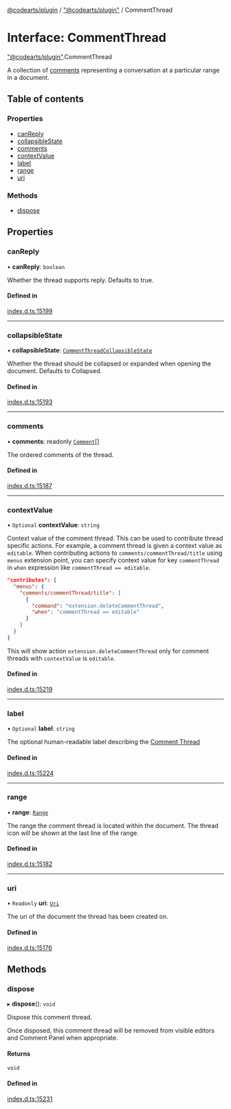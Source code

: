 [@codearts/plugin](../README.md) / ["@codearts/plugin"](../modules/_codearts_plugin_.md) / CommentThread

# Interface: CommentThread

["@codearts/plugin"](../modules/_codearts_plugin_.md).CommentThread

A collection of [comments](codearts_plugin_.Comment.md) representing a conversation at a particular range in a document.

## Table of contents

### Properties

- [canReply](codearts_plugin_.CommentThread.md#canreply)
- [collapsibleState](codearts_plugin_.CommentThread.md#collapsiblestate)
- [comments](codearts_plugin_.CommentThread.md#comments)
- [contextValue](codearts_plugin_.CommentThread.md#contextvalue)
- [label](codearts_plugin_.CommentThread.md#label)
- [range](codearts_plugin_.CommentThread.md#range)
- [uri](codearts_plugin_.CommentThread.md#uri)

### Methods

- [dispose](codearts_plugin_.CommentThread.md#dispose)

## Properties

### canReply

• **canReply**: `boolean`

Whether the thread supports reply.
Defaults to true.

#### Defined in

[index.d.ts:15199](https://github.com/huaweicloud/cloudide-plugin-api/blob/4d28848/index.d.ts#L15199)

___

### collapsibleState

• **collapsibleState**: [`CommentThreadCollapsibleState`](../enums/codearts_plugin_.CommentThreadCollapsibleState.md)

Whether the thread should be collapsed or expanded when opening the document.
Defaults to Collapsed.

#### Defined in

[index.d.ts:15193](https://github.com/huaweicloud/cloudide-plugin-api/blob/4d28848/index.d.ts#L15193)

___

### comments

• **comments**: readonly [`Comment`](codearts_plugin_.Comment.md)[]

The ordered comments of the thread.

#### Defined in

[index.d.ts:15187](https://github.com/huaweicloud/cloudide-plugin-api/blob/4d28848/index.d.ts#L15187)

___

### contextValue

• `Optional` **contextValue**: `string`

Context value of the comment thread. This can be used to contribute thread specific actions.
For example, a comment thread is given a context value as `editable`. When contributing actions to `comments/commentThread/title`
using `menus` extension point, you can specify context value for key `commentThread` in `when` expression like `commentThread == editable`.
```json
"contributes": {
  "menus": {
    "comments/commentThread/title": [
      {
        "command": "extension.deleteCommentThread",
        "when": "commentThread == editable"
      }
    ]
  }
}
```
This will show action `extension.deleteCommentThread` only for comment threads with `contextValue` is `editable`.

#### Defined in

[index.d.ts:15219](https://github.com/huaweicloud/cloudide-plugin-api/blob/4d28848/index.d.ts#L15219)

___

### label

• `Optional` **label**: `string`

The optional human-readable label describing the [Comment Thread](codearts_plugin_.CommentThread.md)

#### Defined in

[index.d.ts:15224](https://github.com/huaweicloud/cloudide-plugin-api/blob/4d28848/index.d.ts#L15224)

___

### range

• **range**: [`Range`](../classes/codearts_plugin_.Range.md)

The range the comment thread is located within the document. The thread icon will be shown
at the last line of the range.

#### Defined in

[index.d.ts:15182](https://github.com/huaweicloud/cloudide-plugin-api/blob/4d28848/index.d.ts#L15182)

___

### uri

• `Readonly` **uri**: [`Uri`](../classes/codearts_plugin_.Uri.md)

The uri of the document the thread has been created on.

#### Defined in

[index.d.ts:15176](https://github.com/huaweicloud/cloudide-plugin-api/blob/4d28848/index.d.ts#L15176)

## Methods

### dispose

▸ **dispose**(): `void`

Dispose this comment thread.

Once disposed, this comment thread will be removed from visible editors and Comment Panel when appropriate.

#### Returns

`void`

#### Defined in

[index.d.ts:15231](https://github.com/huaweicloud/cloudide-plugin-api/blob/4d28848/index.d.ts#L15231)
